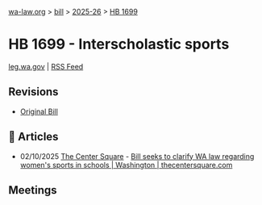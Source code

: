 [wa-law.org](/) > [bill](/bill/) > [2025-26](/bill/2025-26/) > [HB 1699](/bill/2025-26/hb/1699/)

# HB 1699 - Interscholastic sports
[leg.wa.gov](https://app.leg.wa.gov/billsummary?BillNumber=1699&Year=2025&Initiative=false) | [RSS Feed](./rss.xml)

## Revisions
* [Original Bill](1/)

## 📰 Articles
* 02/10/2025 [The Center Square](/org/the_center_square/) - [Bill seeks to clarify WA law regarding women's sports in schools | Washington | thecentersquare.com](https://www.thecentersquare.com/washington/article_e626a3dc-e7df-11ef-be8f-4f4b4d0773b6.html#:~:text=House%20Bill%201699)

## Meetings